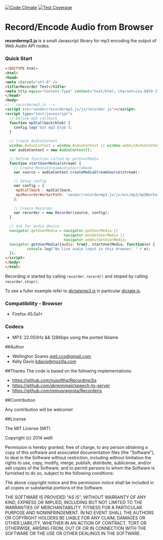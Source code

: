 [![Code Climate](https://codeclimate.com/github/welll/record-encode-audio-from-browser/badges/gpa.svg)](https://codeclimate.com/github/welll/record-encode-audio-from-browser) [![Test Coverage](https://codeclimate.com/github/welll/record-encode-audio-from-browser/badges/coverage.svg)](https://codeclimate.com/github/welll/record-encode-audio-from-browser)

# Record/Encode Audio from Browser


__recordermp3.js__ is a small Javascript library for mp3 encoding the output of Web Audio API nodes.

### Quick Start

```html
<!DOCTYPE html>
<html>
<head>
<meta charset="utf-8" />
<title>Recorder Test</title>
<meta http-equiv="Content-Type" content="text/html; charset=iso-8859-1" />
</head>
<body>
<!-- recordermp3.js -->
<script src="vendor/recordermp3.js/js/recorder.js"></script>
<script type="text/javascript">
  // Define mp3 callback 
  function mp3Callback(blob) {
    config.log('Got mp3 blob');
  }
  
  // Create AudioContext
  window.AudioContext = window.AudioContext || window.webkitAudioContext;
  var audioContext = new AudioContext();

  // Define function called by getUserMedia 
  function startUserMedia(stream) {
    // Create MediaStreamAudioSourceNode
    var source = audioContext.createMediaStreamSource(stream);

    // Setup config
    var config = {
     mp3Callback : mp3Callback,
     mp3RecorderWorkerPath: 'vendor/recordermp3.js/js/enc/mp3/mp3Worker.js'
    }; 
    
    // Create Recorder
    var recorder = new Recorder(source, config);
  }

  // Ask for audio device
  navigator.getUserMedia = navigator.getUserMedia || 
                           navigator.mozGetUserMedia || 
                           navigator.webkitGetUserMedia;
  navigator.getUserMedia({audio: true}, startUserMedia, function(e) {
          console.log("No live audio input in this browser: " + e);
  });
</script>
</body>
</html>
```

Recording is started by calling ```recorder.record()``` and stoped by calling ```recorder.stop()```.

To see a fuller example refer to [dictatemp3.js](https://github.com/kdavis-mozilla/dictatemp3.js) in particular [dictate.js](https://github.com/kdavis-mozilla/dictatemp3.js/blob/master/lib/dictate.js).


### Compatibility - Browser
* Firefox 45.0a1+

### Codecs
* MP3: 22.050Hz && 128Kbps using the ported liblame

##Author

* Wellington Soares well.cco@gmail.com
* Kelly Davis kdavis@mozilla.com


##Thanks
The code is based on the following implementations: 

+ https://github.com/nusofthq/Recordmp3js 
+ https://github.com/akrennmair/speech-to-server
+ https://github.com/remusnegrota/Recorderjs

##Contribution

Any contribution will be welcome!

##License

The MIT License (MIT)

Copyright (c) 2014 welll

Permission is hereby granted, free of charge, to any person obtaining a copy of this software and associated documentation files (the "Software"), to deal in the Software without restriction, including without limitation the rights to use, copy, modify, merge, publish, distribute, sublicense, and/or sell copies of the Software, and to permit persons to whom the Software is furnished to do so, subject to the following conditions:

The above copyright notice and this permission notice shall be included in all copies or substantial portions of the Software.

THE SOFTWARE IS PROVIDED "AS IS", WITHOUT WARRANTY OF ANY KIND, EXPRESS OR IMPLIED, INCLUDING BUT NOT LIMITED TO THE WARRANTIES OF MERCHANTABILITY, FITNESS FOR A PARTICULAR PURPOSE AND NONINFRINGEMENT. IN NO EVENT SHALL THE AUTHORS OR COPYRIGHT HOLDERS BE LIABLE FOR ANY CLAIM, DAMAGES OR OTHER LIABILITY, WHETHER IN AN ACTION OF CONTRACT, TORT OR OTHERWISE, ARISING FROM, OUT OF OR IN CONNECTION WITH THE SOFTWARE OR THE USE OR OTHER DEALINGS IN THE SOFTWARE.

